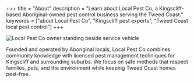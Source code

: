 +++
title = "About"
description = "Learn about Local Pest Co, a Kingscliff-based Aboriginal-owned pest control business serving the Tweed Coast."
keywords = ["about Local Pest Co", "Kingscliff pest experts", "Tweed Coast local pest control"]
+++

![Local Pest Co owner standing beside service vehicle](https://via.placeholder.com/600x300 "Owner beside Local Pest Co truck")

Founded and operated by Aboriginal locals, Local Pest Co combines community knowledge with licensed pest management techniques for Kingscliff and surrounding suburbs.
We focus on safe methods that respect families, pets, and the environment while keeping Tweed Coast homes pest-free.

